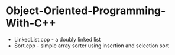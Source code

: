 # Object-Oriented-Programming-With-C++
- LinkedList.cpp - a doubly linked list
- Sort.cpp - simple array sorter using insertion and selection sort

